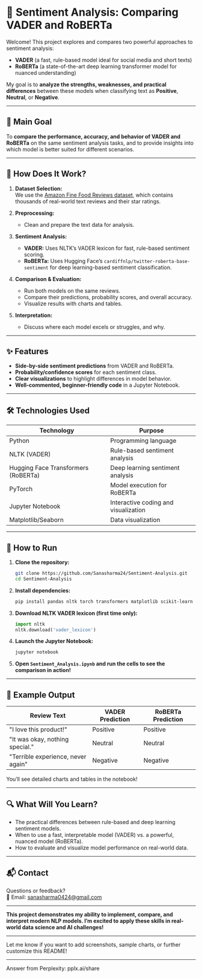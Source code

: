 # 🚦 Sentiment Analysis: Comparing VADER and RoBERTa

Welcome! This project explores and compares two powerful approaches to sentiment analysis:  
- **VADER** (a fast, rule-based model ideal for social media and short texts)  
- **RoBERTa** (a state-of-the-art deep learning transformer model for nuanced understanding)

My goal is to **analyze the strengths, weaknesses, and practical differences** between these models when classifying text as **Positive**, **Neutral**, or **Negative**.

---

## 🎯 Main Goal

To **compare the performance, accuracy, and behavior of VADER and RoBERTa** on the same sentiment analysis tasks, and to provide insights into which model is better suited for different scenarios.

---

## 🧭 How Does It Work?

1. **Dataset Selection:**  
   We use the [Amazon Fine Food Reviews dataset](https://www.kaggle.com/datasets/snap/amazon-fine-food-reviews), which contains thousands of real-world text reviews and their star ratings.

2. **Preprocessing:**  
   - Clean and prepare the text data for analysis.

3. **Sentiment Analysis:**  
   - **VADER:** Uses NLTK’s VADER lexicon for fast, rule-based sentiment scoring.
   - **RoBERTa:** Uses Hugging Face’s `cardiffnlp/twitter-roberta-base-sentiment` for deep learning-based sentiment classification.

4. **Comparison & Evaluation:**  
   - Run both models on the same reviews.
   - Compare their predictions, probability scores, and overall accuracy.
   - Visualize results with charts and tables.

5. **Interpretation:**  
   - Discuss where each model excels or struggles, and why.

---

## ✨ Features

- **Side-by-side sentiment predictions** from VADER and RoBERTa.
- **Probability/confidence scores** for each sentiment class.
- **Clear visualizations** to highlight differences in model behavior.
- **Well-commented, beginner-friendly code** in a Jupyter Notebook.

---

## 🛠️ Technologies Used

| Technology             | Purpose                                  |
|-----------------------|------------------------------------------|
| Python                | Programming language                      |
| NLTK (VADER)          | Rule-based sentiment analysis             |
| Hugging Face Transformers (RoBERTa) | Deep learning sentiment analysis |
| PyTorch               | Model execution for RoBERTa               |
| Jupyter Notebook      | Interactive coding and visualization      |
| Matplotlib/Seaborn    | Data visualization                        |

---

## 🚀 How to Run

1. **Clone the repository:**
    ```bash
    git clone https://github.com/Sanasharma24/Sentiment-Analysis.git
    cd Sentiment-Analysis
    ```

2. **Install dependencies:**
    ```bash
    pip install pandas nltk torch transformers matplotlib scikit-learn jupyter
    ```

3. **Download NLTK VADER lexicon (first time only):**
    ```python
    import nltk
    nltk.download('vader_lexicon')
    ```

4. **Launch the Jupyter Notebook:**
    ```bash
    jupyter notebook
    ```

5. **Open `Sentiment_Analysis.ipynb` and run the cells to see the comparison in action!**

---

## 📝 Example Output

| Review Text                        | VADER Prediction | RoBERTa Prediction |  
|------------------------------------|------------------|--------------------|  
| "I love this product!"             | Positive         | Positive           |  
| "It was okay, nothing special."    | Neutral          | Neutral            |  
| "Terrible experience, never again" | Negative         | Negative           |  

You’ll see detailed charts and tables in the notebook!

---

## 🔍 What Will You Learn?

- The practical differences between rule-based and deep learning sentiment models.
- When to use a fast, interpretable model (VADER) vs. a powerful, nuanced model (RoBERTa).
- How to evaluate and visualize model performance on real-world data.

---

## 📬 Contact

Questions or feedback?  
📧 Email: sanasharma0424@gmail.com

---

**This project demonstrates my ability to implement, compare, and interpret modern NLP models. I’m excited to apply these skills in real-world data science and AI challenges!**

---

Let me know if you want to add screenshots, sample charts, or further customize this README!

---
Answer from Perplexity: pplx.ai/share

